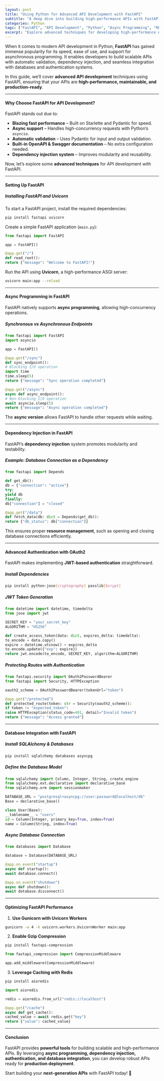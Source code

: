 ```yaml
---
layout: post
title: "Using Python for Advanced API Development with FastAPI"
subtitle: "A deep dive into building high-performance APIs with FastAPI"
categories: Python
tags: ["FastAPI", "API Development", "Python", "Async Programming", "REST API", "Microservices"]
excerpt: "Explore advanced techniques for developing high-performance APIs using FastAPI, including async programming, dependency injection, authentication, and best practices."
---
```

When it comes to modern API development in Python, **FastAPI** has gained immense popularity for its speed, ease of use, and support for asynchronous programming. It enables developers to build scalable APIs with automatic validation, dependency injection, and seamless integration with databases and authentication systems.

In this guide, we’ll cover **advanced API development** techniques using FastAPI, ensuring that your APIs are **high-performance, maintainable, and production-ready**.

---

#### Why Choose FastAPI for API Development?

FastAPI stands out due to:

- **Blazing fast performance** – Built on Starlette and Pydantic for speed.
- **Async support** – Handles high-concurrency requests with Python’s `asyncio`.
- **Automatic validation** – Uses Pydantic for input and output validation.
- **Built-in OpenAPI & Swagger documentation** – No extra configuration needed.
- **Dependency injection system** – Improves modularity and reusability.

Now, let’s explore some **advanced techniques** for API development with FastAPI.

---

#### Setting Up FastAPI

##### **Installing FastAPI and Uvicorn**

To start a FastAPI project, install the required dependencies:

```sh  
pip install fastapi uvicorn  
```

Create a simple FastAPI application (`main.py`):

```python  
from fastapi import FastAPI

app = FastAPI()

@app.get("/")  
def read_root():  
return {"message": "Welcome to FastAPI!"}  
```

Run the API using **Uvicorn**, a high-performance ASGI server:

```sh  
uvicorn main:app --reload  
```

---

#### Async Programming in FastAPI

FastAPI natively supports **async programming**, allowing high-concurrency operations.

##### **Synchronous vs Asynchronous Endpoints**

```python  
from fastapi import FastAPI  
import asyncio

app = FastAPI()

@app.get("/sync")  
def sync_endpoint():  
# Blocking I/O operation  
import time  
time.sleep(5)  
return {"message": "Sync operation completed"}

@app.get("/async")  
async def async_endpoint():  
# Non-blocking I/O operation  
await asyncio.sleep(5)  
return {"message": "Async operation completed"}  
```

The **async version** allows FastAPI to handle other requests while waiting.

---

#### Dependency Injection in FastAPI

FastAPI’s **dependency injection** system promotes modularity and testability.

##### **Example: Database Connection as a Dependency**

```python  
from fastapi import Depends

def get_db():  
db = {"connection": "active"}  
try:  
yield db  
finally:  
db["connection"] = "closed"

@app.get("/data")  
def fetch_data(db: dict = Depends(get_db)):  
return {"db_status": db["connection"]}  
```

This ensures proper **resource management**, such as opening and closing database connections efficiently.

---

#### Advanced Authentication with OAuth2

FastAPI makes implementing **JWT-based authentication** straightforward.

##### **Install Dependencies**

```sh  
pip install python-jose[cryptography] passlib[bcrypt]  
```

##### **JWT Token Generation**

```python  
from datetime import datetime, timedelta  
from jose import jwt

SECRET_KEY = "your_secret_key"  
ALGORITHM = "HS256"

def create_access_token(data: dict, expires_delta: timedelta):  
to_encode = data.copy()  
expire = datetime.utcnow() + expires_delta  
to_encode.update({"exp": expire})  
return jwt.encode(to_encode, SECRET_KEY, algorithm=ALGORITHM)  
```

##### **Protecting Routes with Authentication**

```python  
from fastapi.security import OAuth2PasswordBearer  
from fastapi import Security, HTTPException

oauth2_scheme = OAuth2PasswordBearer(tokenUrl="token")

@app.get("/protected")  
def protected_route(token: str = Security(oauth2_scheme)):  
if token != "expected_token":  
raise HTTPException(status_code=401, detail="Invalid token")  
return {"message": "Access granted"}  
```

---

#### Database Integration with FastAPI

##### **Install SQLAlchemy & Databases**

```sh  
pip install sqlalchemy databases asyncpg  
```

##### **Define the Database Model**

```python  
from sqlalchemy import Column, Integer, String, create_engine  
from sqlalchemy.ext.declarative import declarative_base  
from sqlalchemy.orm import sessionmaker

DATABASE_URL = "postgresql+asyncpg://user:password@localhost/db"  
Base = declarative_base()

class User(Base):  
__tablename__ = "users"  
id = Column(Integer, primary_key=True, index=True)  
name = Column(String, index=True)  
```

##### **Async Database Connection**

```python  
from databases import Database

database = Database(DATABASE_URL)

@app.on_event("startup")  
async def startup():  
await database.connect()

@app.on_event("shutdown")  
async def shutdown():  
await database.disconnect()  
```

---

#### Optimizing FastAPI Performance

1. **Use Gunicorn with Uvicorn Workers**

```sh  
gunicorn -w 4 -k uvicorn.workers.UvicornWorker main:app  
```

2. **Enable Gzip Compression**

```sh  
pip install fastapi-compression  
```

```python  
from fastapi_compression import CompressionMiddleware

app.add_middleware(CompressionMiddleware)  
```

3. **Leverage Caching with Redis**

```sh  
pip install aioredis  
```

```python  
import aioredis

redis = aioredis.from_url("redis://localhost")

@app.get("/cache")  
async def get_cache():  
cached_value = await redis.get("key")  
return {"value": cached_value}  
```

---

#### Conclusion

FastAPI provides **powerful tools** for building scalable and high-performance APIs. By leveraging **async programming, dependency injection, authentication, and database integration**, you can develop robust APIs ready for **production deployment**.

Start building your **next-generation APIs** with FastAPI today! 🚀  
